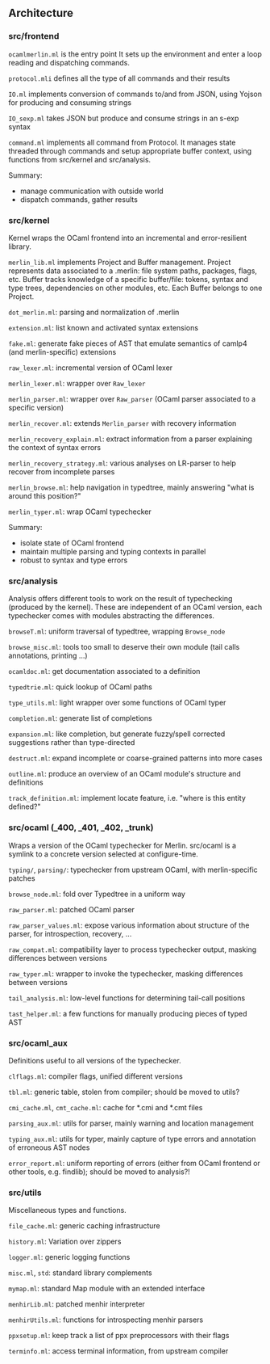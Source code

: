 Architecture
------------

### src/frontend

`ocamlmerlin.ml` is the entry point
It sets up the environment and enter a loop reading and dispatching commands.

`protocol.mli` defines all the type of all commands and their results

`IO.ml` implements conversion of commands to/and from JSON, using Yojson for producing and consuming strings

`IO_sexp.ml` takes JSON but produce and consume strings in an s-exp syntax

`command.ml` implements all command from Protocol. It manages state threaded through commands and setup appropriate buffer context, using functions from src/kernel and src/analysis.

Summary:
* manage communication with outside world
* dispatch commands, gather results

### src/kernel

Kernel wraps the OCaml frontend into an incremental and error-resilient library.

`merlin_lib.ml` implements Project and Buffer management.
Project represents data associated to a .merlin: file system paths, packages, flags, etc.
Buffer tracks knowledge of a specific buffer/file: tokens, syntax and type trees, dependencies on other modules, etc. Each Buffer belongs to one Project.

`dot_merlin.ml`: parsing and normalization of .merlin

`extension.ml`: list known and activated syntax extensions

`fake.ml`: generate fake pieces of AST that emulate semantics of camlp4 (and merlin-specific) extensions

`raw_lexer.ml`: incremental version of OCaml lexer

`merlin_lexer.ml`: wrapper over `Raw_lexer`

`merlin_parser.ml`: wrapper over `Raw_parser` (OCaml parser associated to a specific version)

`merlin_recover.ml`: extends `Merlin_parser` with recovery information

`merlin_recovery_explain.ml`: extract information from a parser explaining the context of syntax errors

`merlin_recovery_strategy.ml`: various analyses on LR-parser to help recover from incomplete parses

`merlin_browse.ml`: help navigation in typedtree, mainly answering "what is around this position?"

`merlin_typer.ml`: wrap OCaml typechecker

Summary:
* isolate state of OCaml frontend
* maintain multiple parsing and typing contexts in parallel
* robust to syntax and type errors

### src/analysis

Analysis offers different tools to work on the result of typechecking (produced by the kernel).
These are independent of an OCaml version, each typechecker comes with modules abstracting the differences.

`browseT.ml`: uniform traversal of typedtree, wrapping `Browse_node`

`browse_misc.ml`: tools too small to deserve their own module (tail calls annotations, printing ...)

`ocamldoc.ml`: get documentation associated to a definition

`typedtrie.ml`: quick lookup of OCaml paths

`type_utils.ml`: light wrapper over some functions of OCaml typer

`completion.ml`: generate list of completions

`expansion.ml`: like completion, but generate fuzzy/spell corrected suggestions rather than type-directed

`destruct.ml`: expand incomplete or coarse-grained patterns into more cases

`outline.ml`: produce an overview of an OCaml module's structure and definitions 

`track_definition.ml`: implement locate feature, i.e. "where is this entity defined?"

### src/ocaml (\_400, \_401, \_402, \_trunk)

Wraps a version of the OCaml typechecker for Merlin.
src/ocaml is a symlink to a concrete version selected at configure-time.

`typing/`, `parsing/`: typechecker from upstream OCaml, with merlin-specific patches

`browse_node.ml`: fold over Typedtree in a uniform way

`raw_parser.ml`: patched OCaml parser

`raw_parser_values.ml`: expose various information about structure of the parser, for introspection, recovery, ...

`raw_compat.ml`: compatibility layer to process typechecker output, masking differences between versions

`raw_typer.ml`: wrapper to invoke the typechecker, masking differences between versions

`tail_analysis.ml`: low-level functions for determining tail-call positions

`tast_helper.ml`: a few functions for manually producing pieces of typed AST 

### src/ocaml\_aux

Definitions useful to all versions of the typechecker.

`clflags.ml`: compiler flags, unified different versions

`tbl.ml`: generic table, stolen from compiler; should be moved to utils?

`cmi_cache.ml`, `cmt_cache.ml`: cache for *.cmi and *.cmt files

`parsing_aux.ml`: utils for parser, mainly warning and location management

`typing_aux.ml`: utils for typer, mainly capture of type errors and annotation of erroneous AST nodes

`error_report.ml`: uniform reporting of errors (either from OCaml frontend or other tools, e.g. findlib); should be moved to analysis?!

### src/utils

Miscellaneous types and functions.

`file_cache.ml`: generic caching infrastructure

`history.ml`: Variation over zippers

`logger.ml`: generic logging functions

`misc.ml`, `std`: standard library complements

`mymap.ml`: standard Map module with an extended interface

`menhirLib.ml`: patched menhir interpreter

`menhirUtils.ml`: functions for introspecting menhir parsers

`ppxsetup.ml`: keep track a list of ppx preprocessors with their flags

`terminfo.ml`: access terminal information, from upstream compiler
